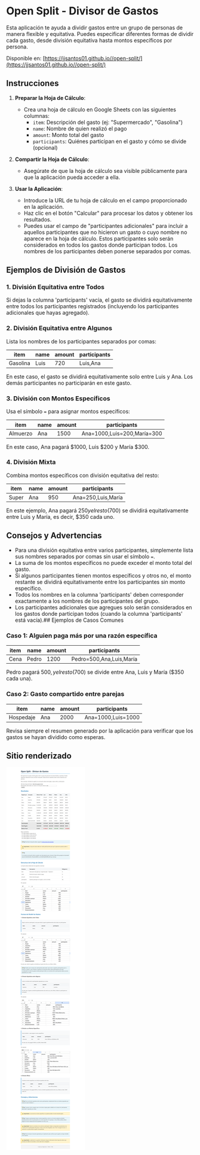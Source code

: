 # Open Split - Divisor de Gastos

Esta aplicación te ayuda a dividir gastos entre un grupo de personas de manera flexible y equitativa. Puedes especificar diferentes formas de dividir cada gasto, desde división equitativa hasta montos específicos por persona.

Disponible en: [https://jjsantos01.github.io//open-split/](https://jjsantos01.github.io//open-split/)

## Instrucciones

1. **Preparar la Hoja de Cálculo**:
   - Crea una hoja de cálculo en Google Sheets con las siguientes columnas:
     - `item`: Descripción del gasto (ej: "Supermercado", "Gasolina")
     - `name`: Nombre de quien realizó el pago
     - `amount`: Monto total del gasto
     - `participants`: Quiénes participan en el gasto y cómo se divide (opcional)

2. **Compartir la Hoja de Cálculo**:
   - Asegúrate de que la hoja de cálculo sea visible públicamente para que la aplicación pueda acceder a ella.

3. **Usar la Aplicación**:
   - Introduce la URL de tu hoja de cálculo en el campo proporcionado en la aplicación.
   - Haz clic en el botón "Calcular" para procesar los datos y obtener los resultados.
   - Puedes usar el campo de "participantes adicionales" para incluir a aquellos participantes que no hicieron un gasto o cuyo nombre no aparece en la hoja de cálculo. Estos participantes solo serán considerados en todos los gastos donde participan todos. Los nombres de los participantes deben ponerse separados por comas.

## Ejemplos de División de Gastos

### 1. División Equitativa entre Todos
Si dejas la columna 'participants' vacía, el gasto se dividirá equitativamente entre todos los participantes registrados (incluyendo los participantes adicionales que hayas agregado).

### 2. División Equitativa entre Algunos
Lista los nombres de los participantes separados por comas:

| item     | name | amount | participants |
|----------|------|--------|--------------|
| Gasolina | Luis | 720    | Luis,Ana     |

En este caso, el gasto se dividirá equitativamente solo entre Luis y Ana. Los demás participantes no participarán en este gasto.

### 3. División con Montos Específicos
Usa el símbolo `=` para asignar montos específicos:

| item     | name | amount | participants              |
|----------|------|--------|---------------------------|
| Almuerzo | Ana  | 1500   | Ana=1000,Luis=200,María=300 |

En este caso, Ana pagará $1000, Luis $200 y María $300.

### 4. División Mixta
Combina montos específicos con división equitativa del resto:

| item  | name | amount | participants      |
|-------|------|--------|-------------------|
| Super | Ana  | 950    | Ana=250,Luis,María |

En este ejemplo, Ana pagará $250 y el resto ($700) se dividirá equitativamente entre Luis y María, es decir, $350 cada uno.

## Consejos y Advertencias

- Para una división equitativa entre varios participantes, simplemente lista sus nombres separados por comas sin usar el símbolo `=`.
- La suma de los montos específicos no puede exceder el monto total del gasto.
- Si algunos participantes tienen montos específicos y otros no, el monto restante se dividirá equitativamente entre los participantes sin monto específico.
- Todos los nombres en la columna 'participants' deben corresponder exactamente a los nombres de los participantes del grupo.
- Los participantes adicionales que agregues solo serán considerados en los gastos donde participan todos (cuando la columna 'participants' está vacía).## Ejemplos de Casos Comunes

### Caso 1: Alguien paga más por una razón específica

| item | name | amount | participants |
|------|------|--------|--------------|
| Cena | Pedro | 1200 | Pedro=500,Ana,Luis,María |

Pedro pagará $500, y el resto ($700) se divide entre Ana, Luis y María ($350 cada una).

### Caso 2: Gasto compartido entre parejas

| item | name | amount | participants |
|------|------|--------|--------------|
| Hospedaje | Ana | 2000 | Ana=1000,Luis=1000 |

Revisa siempre el resumen generado por la aplicación para verificar que los gastos se hayan dividido como esperas.

## Sitio renderizado
![Open Split](/images/Open-split.png)
